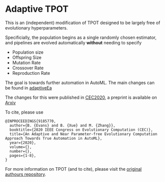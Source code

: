 # Adaptive TPOT

This is an (independent) modification of TPOT designed to be largely free of evolutionary hyperparameters. 

Specificially, the population begins as a single randomly chosen estimator, and pipelines are evolved automatically **without** needing to specify

- Population size
- Offspring Size
- Mutation Rate
- Crossover Rate
- Reproduction Rate

The goal is towards further automation in AutoML.
The main changes can be found in [adaptiveEa](https://github.com/ben-ix/tpot-adaptive/blob/master/tpot/gp_deap.py#L178)


The changes for this were published in [CEC2020](https://ieeexplore.ieee.org/document/9185770/), a preprint is available on [Arxiv](https://arxiv.org/pdf/2001.10178.pdf)

To cite, please use

```
@INPROCEEDINGS{9185770,
  author={B. {Evans} and B. {Xue} and M. {Zhang}},
  booktitle={2020 IEEE Congress on Evolutionary Computation (CEC)}, 
  title={An Adaptive and Near Parameter-free Evolutionary Computation Approach Towards True Automation in AutoML}, 
  year={2020},
  volume={},
  number={},
  pages={1-8},
}
```


For more information on TPOT (and to cite), please visit the [original authours repository](https://github.com/EpistasisLab/tpot). 
